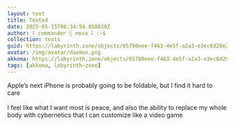```yaml
---
layout: text
title: Texted
date: 2025-05-15T06:34:54.058810Z
author: ⸸ commander ░ nova ⸸ :~$
collection: texts
guid: https://labyrinth.zone/objects/65780eee-f463-4e5f-a2a3-e3ec6d20e2d8
avatar: /img/avatar/daemon.png
akkoma: https://labyrinth.zone/objects/65780eee-f463-4e5f-a2a3-e3ec6d20e2d8
tags: [akkoma, labyrinth-zone]
---
```


<p>Apple’s next iPhone is probably going to be foldable, but I find it hard to care<br><br>I feel like what I want most is peace, and also the ability to replace my whole body with cybernetics that I can customize like a video game</p>